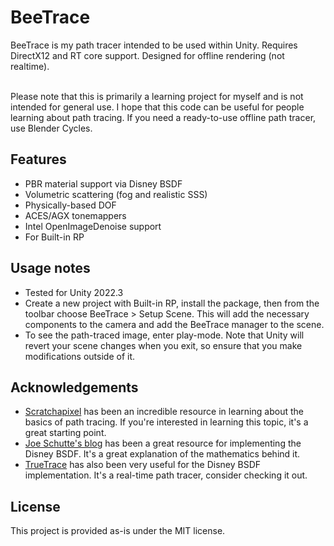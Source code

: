 # BeeTrace

BeeTrace is my path tracer intended to be used within Unity. Requires DirectX12 and RT core support. Designed for offline rendering (not realtime).

<br>
Please note that this is primarily a learning project for myself and is not intended for general use. I hope that this code can be useful for people learning about path tracing. If you need a ready-to-use offline path tracer, use Blender Cycles.
<br>

## Features
- PBR material support via Disney BSDF
- Volumetric scattering (fog and realistic SSS)
- Physically-based DOF
- ACES/AGX tonemappers
- Intel OpenImageDenoise support
- For Built-in RP


## Usage notes
- Tested for Unity 2022.3
- Create a new project with Built-in RP, install the package, then from the toolbar choose BeeTrace > Setup Scene. This will add the necessary components to the camera and add the BeeTrace manager to the scene.
- To see the path-traced image, enter play-mode. Note that Unity will revert your scene changes when you exit, so ensure that you make modifications outside of it.


## Acknowledgements
- [Scratchapixel](https://www.scratchapixel.com/) has been an incredible resource in learning about the basics of path tracing. If you're interested in learning this topic, it's a great starting point.
- [Joe Schutte's blog](https://schuttejoe.github.io/post/disneybsdf/) has been a great resource for implementing the Disney BSDF. It's a great explanation of the mathematics behind it.
- [TrueTrace](https://github.com/Pjbomb2/TrueTrace-Unity-Pathtracer) has also been very useful for the Disney BSDF implementation. It's a real-time path tracer, consider checking it out.

## License
This project is provided as-is under the MIT license.
